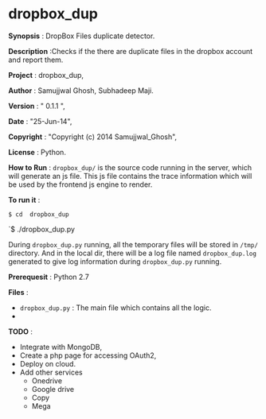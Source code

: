 dropbox_dup
===========
__Synopsis__    : DropBox Files duplicate detector.

__Description__ :Checks if the there are duplicate files in the dropbox account and report them.
                 
__Project__     : dropbox_dup,

__Author__      : Samujjwal Ghosh, Subhadeep Maji.

__Version__     : " 0.1.1 ",

__Date__        : "25-Jun-14",

__Copyright__   : "Copyright (c) 2014 Samujjwal_Ghosh",

__License__     : Python.

__How to Run__  : `dropbox_dup/` is the source code running in the server, which will generate an js file. This js file contains the trace information which will be used by the frontend js engine to render.

__To run it__   : 

`$ cd  dropbox_dup`

`$ ./dropbox_dup.py

During `dropbox_dup.py` running, all the temporary files will be stored in `/tmp/` directory. 
And in the local dir, there will be a log file named `dropbox_dup.log` generated to give 
log information during `dropbox_dup.py` running.

__Prerequesit__ : Python 2.7

__Files__ :
- `dropbox_dup.py` : The main file which contains all the logic.
- 
  
__TODO__ :
- Integrate with MongoDB,
- Create a php page for accessing OAuth2,
- Deploy on cloud.
- Add other services
  - Onedrive
  - Google drive
  - Copy
  - Mega
